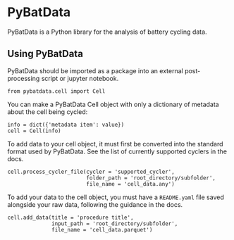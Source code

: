 # PyBatData
PyBatData is a Python library for the analysis of battery cycling data.

## Using PyBatData
PyBatData should be imported as a package into an external post-processing script or jupyter notebook.

``` 
from pybatdata.cell import Cell
```

You can make a PyBatData Cell object with only a dictionary of metadata about the cell being cycled:
```
info = dict({'metadata item': value})
cell = Cell(info)
```

To add data to your cell object, it must first be converted into the standard format used by PyBatData. See the list of currently supported cyclers in the docs.

```
cell.process_cycler_file(cycler = 'supported_cycler',
                         folder_path = 'root_directory/subfolder',
                         file_name = 'cell_data.any')
```

To add your data to the cell object, you must have a ```README.yaml``` file saved alongside your raw data, following the guidance in the docs.

```
cell.add_data(title = 'procedure title', 
              input_path = 'root_directory/subfolder', 
              file_name = 'cell_data.parquet')
```
